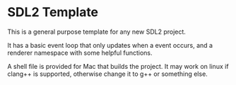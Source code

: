 # SDL2 Template

This is a general purpose template for any new SDL2 project.

It has a basic event loop that only updates when a event occurs, and a renderer namespace with some helpful functions.

A shell file is provided for Mac that builds the project. It may work on linux if clang++ is supported, otherwise change it to g++ or something else.
